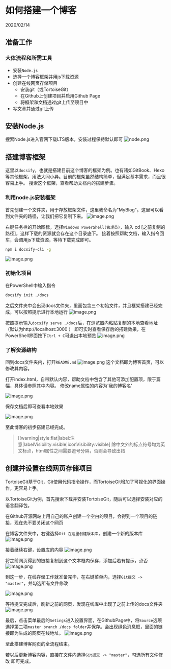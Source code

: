 # 如何搭建一个博客

2020/02/14

## 准备工作
### 大体流程和所需工具
  - 安装`Node.js`
  - 选择一个博客框架并用js下载资源
  - 创建在线网页存储项目
    - 安装git（或TortoiseGit）
    - 在Github上创建项目并启用Github Page
    - 将框架和文档通过git上传至项目中
  - 写文章并通过git上传

## 安装Node.js
搜索Node.js进入官网下载LTS版本，安装过程保持默认即可
![node.png](https://i.loli.net/2020/02/14/JNLKwzh9364VWXl.png)

## 搭建博客框架
  这里以`docsify`，也就是搭建目前这个博客的框架为例。也有诸如GitBook、Hexo等其他框架，用法大同小异。目前的框架虽然结构简单，但满足基本需求，而且很容易上手。
  搜索这个框架，查看帮助文档内的搭建步骤。

  ### 利用node.js安装框架
  首先创建一个文件夹，用于存放框架文件，这里我命名为"MyBlog"。这里可以看到文件夹的路径，让我们把它复制下来。
  ![image.png](https://i.loli.net/2020/02/14/fSghIk7Fi5uAHQl.png)

  右键任务栏的开始图标，选择`Windows PowerShell(管理员)`，输入 cd [之前复制的路径]，这样下载的资源就会存在这个目录底下。
  接着按照帮助文档，输入指令回车，会调用js下载资源，等待下载完成即可。

```bash
npm i docsify-cli -g
```

  ![image.png](https://i.loli.net/2020/02/14/PCQR5VLwSqfTtno.png)


  ### 初始化项目
  在PowerShell中输入指令
```bash
docsify init ./docs
```
  之后文件夹中会出现docs文件夹，里面包含三个初始文件，并且框架搭建已经完成，可以按照提示进行本地运行
  ![image.png](https://i.loli.net/2020/02/14/tgrYAjVhW9s7OCx.png)

  按照提示输入`docsify serve ./docs`后，在浏览器内粘贴复制的本地查看地址（默认为http://localhost:3000 ） 即可实时查看保存后的搭建效果，在PowerShell界面按下`Ctrl + C`可退出本地预览
  ![image.png](https://i.loli.net/2020/02/14/ihmQ95y4UeKuTrS.png)


  ### 了解资源结构

回到docs文件夹内，打开`README.md`
![image.png](https://i.loli.net/2020/02/14/toMJpiFlqOacHeC.png)
这个文档即为博客首页，可以修改其内容。

打开index.html，自带默认内容，帮助文档中包含了其他可添加配置项，限于篇幅，具体请参照其中内容。
修改name属性的内容为'我的博客名'

![image.png](https://i.loli.net/2020/02/14/TAyjz2Pa3H1Zo5W.png)

保存文档后即可查看本地效果

![image.png](https://i.loli.net/2020/02/14/eDScGwpXZCJdiUH.png)

至此博客的初步搭建已经完成。

> [!warning|style:flat|label:注意|labelVisibility:visible|iconVisibility:visible]
> 除中文外的标点符号均为英文标点，html属性之间需要逗号分隔，否则会导致出错

## 创建并设置在线网页存储项目
 TortoiseGit基于Git，Git使用代码指令操作，而TortoiseGit增加了可视化的界面操作，更容易上手。

以TortoiseGit为例，首先搜索下载并安装TortoiseGit，随后可以选择安装对应的语言翻译包。

 在Github开源网站上用自己的账户创建一个空白的项目，会得到一个项目的链接，现在先不要关闭这个网页

在博客文件夹中，右键选择`Git 在这里创建版本库`，创建一个新的版本库
![image.png](https://i.loli.net/2020/02/14/61Uo7hCR3EJicBG.png)

接着继续右键，设置库的内容
![image.png](https://i.loli.net/2020/02/14/4KzeJtPrd8yF61s.png)

将之前网页得到的链接复制到这个文本框内保存，添加后若有提示，点否
![image.png](https://i.loli.net/2020/02/14/chnCSg5eKHd4m87.png)

到这一步，在线存储工作就准备完毕，在右键菜单内，选择`Git提交 -> "master"`，并勾选所有文件修改

![image.png](https://i.loli.net/2020/02/14/yNnTU7lpa4MmCSO.png)

等待提交完成后，刷新之前的网页，发现在线库中出现了之前上传的docs文件夹
![image.png](https://i.loli.net/2020/02/14/GpxZPzan9h6B7CF.png)

最后，点击菜单最后的`Setings`进入设置界面，在GithubPage中，将`Source`选项选择第二项`master branch /docs folder`并保存。会出现绿色消息框，里面的链接即为生成的网页在线地址。
![image.png](https://i.loli.net/2020/02/14/Z59YepX6asEPLzr.png)

至此搭建博客网页的全流程结束。

若以后更新博客内容，直接在文件内选择`Git提交 -> "master"`，勾选所有文件修改 即可完成。